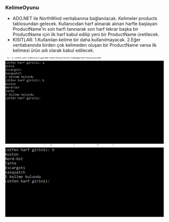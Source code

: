 ### KelimeOyunu

- ADO.NET ile NorthWind veritabanına bağlanılacak. Kelimeler products tablosundan gelecek.
Kullanıcıdan harf alınarak alınan harfle başlayan ProductName'in son harfi tanınarak son harf tekrar başka bir ProductName için 
ilk harf kabul edilip yeni bir ProductName üretilecek. 
- KISITLAR: 
1.Kullanılan kelime bir daha kullanılmayacak.
2.Eğer veritabanında birden çok kelimeden oluşan bir ProductName varsa ilk kelimesi ürün adı olarak kabul edilecek.

![](https://github.com/aslanonurcan/KelimeOyunu/blob/master/1.PNG?raw=true)
![](https://github.com/aslanonurcan/KelimeOyunu/blob/master/2.PNG?raw=true)
